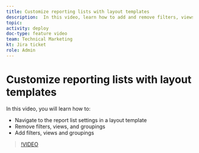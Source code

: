 ```yaml
---
title: Customize reporting lists with layout templates
description:  In this video, learn how to add and remove filters, views, and groups from the reporting lists with a layout template.
topic:
activity: deploy
doc-type: feature video
team: Technical Marketing
kt: Jira ticket
role: Admin
---
```

# Customize reporting lists with layout templates

In this video, you will learn how to:

* Navigate to the report list settings in a layout template
* Remove filters, views, and groupings
* Add filters, views and groupings

>[!VIDEO](https://video.tv.adobe.com/v/335079/?quality=12&learn=on)
